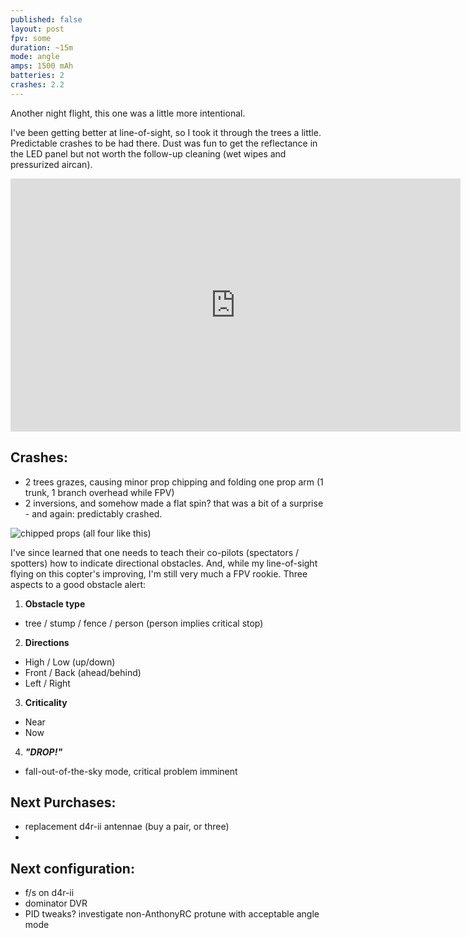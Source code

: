 ```yaml
---
published: false
layout: post
fpv: some
duration: ~15m
mode: angle
amps: 1500 mAh
batteries: 2
crashes: 2.2
---
```



Another night flight, this one was a little more intentional.

I've been getting better at line-of-sight, so I took it through the trees a little. Predictable crashes to be had there. Dust was fun to get the reflectance in the LED panel but not worth the follow-up cleaning (wet wipes and pressurized aircan).

<iframe width="720" height="405" src="https://www.youtube.com/embed/D8crsF1mvYo" frameborder="0" allowfullscreen></iframe>

<script src="https://embed.github.com/view/geojson/sgregson/tangent-rc/gh-pages/tangent-rc/maps/2015-7-22-flight.geojson?width=720&height=300"></script>

## Crashes:

- 2 trees grazes, causing minor prop chipping and folding one prop arm (1 trunk, 1 branch overhead while FPV)
- 2 inversions, and somehow made a flat spin? that was a bit of a surprise - and again: predictably crashed.

![chipped props (all four like this)](https://lh3.googleusercontent.com/OCi234nXAqwmrsidJbXoAoovBJmROm2u2kNcJEs6OyQ=w711-h400-no)

I've since learned that one needs to teach their co-pilots (spectators / spotters) how to indicate directional obstacles. And, while my line-of-sight flying on this copter's improving, I'm still very much a FPV rookie. Three aspects to a good obstacle alert:

1. **Obstacle type**
  - tree / stump / fence / person (person implies critical stop)
2. **Directions**
  - High / Low (up/down)
  - Front / Back (ahead/behind)
  - Left / Right
3. **Criticality**
  - Near
  - Now
4. ***"DROP!"***
  - fall-out-of-the-sky mode, critical problem imminent
  
## Next Purchases:

- replacement d4r-ii antennae (buy a pair, or three)
- 

## Next configuration:

- f/s on d4r-ii
- dominator DVR
- PID tweaks? investigate non-AnthonyRC protune with acceptable angle mode
